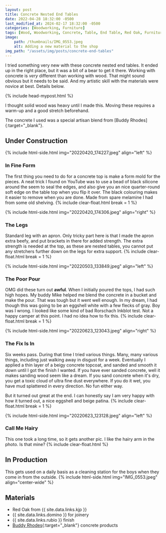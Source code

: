 ```yaml
---
layout: post
title: Concrete Nested End Tables
date: 2022-04-28 18:32:00 -0500
last_modified_at: 2024-02-17 18:32:00 -0500
categories: [Woodworking, Furniture]
tags: [Wood, Woodworking, Concrete, Table, End Table, Red Oak, Furniture]
image: 
    path: /thumbnails/IMG_0553.jpeg
    alt: Adding a new material to the shop
img_path: "/assets/img/posts/concrete-end-tables"
---
```


I tried something very new with these concrete nested end tables. It ended up in the right place, but it was a bit of a bear to get it there. Working with concrete is _very_ different than working with wood. That might sound obvious but it needs to be said. And my artistic skill with the materials were novice at best. Details below.

{% include head-mypost.html %}

I thought solid wood was heavy until I made this. Moving these requires a warm-up and a good stretch beforehand.

The concrete I used was a special artisan blend from [Buddy Rhodes]{:target="_blank"}.

## Under Construction

{% include html-side.html img="20220420_174227.jpeg" align="left" %}

### In Fine Form

The first thing you need to do for a concrete top is make a form mold for the pieces. A neat trick I found on YouTube was to use a bead of black silicone around the seem to seal the edges, and also give you an nice quarter-round soft edge on the table top when you flip it over. The black colouring makes it easier to remove when you are done. Made from spare melamine I had from some old shelving.
{% include clear-float.html break = 1 %}

{% include html-side.html img="20220420_174306.jpeg" align="right" %}

### The Legs

Standard leg with an apron. Only tricky part here is that I made the apron extra beefy, and put brackets in there for added strength. The extra strength is needed at the top, as these are nested tables, you cannot put any stretchers further down on the legs for extra support.
{% include clear-float.html break = 1 %}

{% include html-side.html img="20220503_133849.jpeg" align="left" %}

### The Poor Pour

OMG did these turn out **awful**.  When I initially poured the tops, I had such high hopes. My buddy Mike helped me blend the concrete in a bucket and make the pour. That was tough but it went well enough. In my dream, I had though this was going to be an eggshell white with a few flecks of gray. Boy was I wrong. I looked like some kind of bad Rorschach Inkblot test. Not a happy camper at this point.  I had no idea how to fix this.
{% include clear-float.html break = 1 %}

{% include html-side.html img="20220623_123043.jpeg" align="right" %}

### The Fix Is In

Six weeks pass. During that time I tried various things. Many, many various things, including just walking away in disgust for a week. Eventually I applied a thin layer of a beigy concrete topcoat, and sanded and smooth it down until I got the finish I wanted. If you have ever sanded concrete, well it makes sanding wood seem like a dream. If you sand concrete when it's dry, you get a toxic cloud of ultra fine dust everywhere. If you do it wet, you have mud splattered in every direction. No fun either way.

But it turned out great at the end. I can honestly say I am very happy with how it turned out, a nice eggshell and beige patina.
{% include clear-float.html break = 1 %}

{% include html-side.html img="20220623_123128.jpeg" align="left" %}

### Call Me Hairy

This one took a long time, so it gets another pic.  I like the hairy arm in the photo.  Is that mine?
{% include clear-float.html %}

## In Production

This gets used on a daily basis as a cleaning station for the boys when they come in from the outside.
{% include html-side.html img="IMG_0553.jpeg" align="center-wide" %}

## Materials

- Red Oak from {{ site.data.links.kjp }}
- {{ site.data.links.domino }} for joinery
- {{ site.data.links.rubio }} finish
- [Buddy Rhodes](https://www.buddyrhodes.com){:target="_blank"} concrete products
